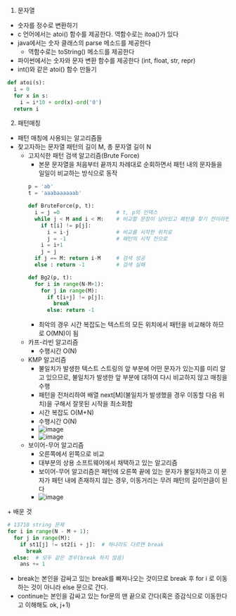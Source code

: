 1. 문자열
- 숫자를 정수로 변환하기
- c 언어에서는 atoi() 함수를 제공한다. 역함수로는 itoa()가 있다
- java에서는 숫자 클래스의 parse 메소드를 제공한다
  - 역함수로는 toString() 메소드를 제공한다
- 파이썬에서는 숫자와 문자 변환 함수를 제공한다 (int, float, str, repr)
- int()와 같은 atoi() 함수 만들기
```python
def atoi(s):
  i = 0
  for x in s:
    i = i*10 + ord(x)-ord('0')
  return i
```

2. 패턴매칭
- 패턴 매칭에 사용되는 알고리즘들
- 찾고자하는 문자열 패턴의 길이 M, 총 문자열 길이 N
  - 고지식한 패턴 검색 알고리즘(Brute Force)
    - 본문 문자열을 처음부터 끝까지 차례대로 순회하면서 패턴 내의 문자들을 일일이 비교하는 방식으로 동작
    ```python
    p = 'ab'
    t = 'aaabaaaaaab'

    def BruteForce(p, t):
      i = j =0                  # t, p의 인덱스
      while j < M and i < M:    # 비교할 문장이 남아있고 패턴을 찾기 전이라면
        if t[i] != p[j]:
          i = i-j               # 비교를 시작한 위치로
          j = -1                # 패턴의 시작 전으로
        i = i+1
        j = j
      if j == M: return i-M     # 검색 성공
      else : return -1          # 검색 실패
    
    def Bg2(p, t):
      for i in range(N-M+1):
        for j in range(M):
          if t[i+j] != p[j]:
            break
          else: return -1
    ```
    - 최악의 경우 시간 복잡도는 텍스트의 모든 위치에서 패턴을 비교해야 하므로 O(MN)이 됨
  - 카프-라빈 알고리즘
    - 수행시간 O(N)
  - KMP 알고리즘
    - 불일치가 발생한 텍스트 스트링의 앞 부분에 어떤 문자가 있는지를 미리 알고 있으므로, 불일치가 발생한 앞 부분에 대하여 다시 비교하지 않고 매칭을 수행
    - 패턴을 전처리하여 배열 next[M](불일치가 발생했을 경우 이동할 다음 위치)을 구해서 잘못된 시작을 최소화함
    - 시간 복잡도 O(M+N)
    - 수행시간 O(N)
    - ![image](https://user-images.githubusercontent.com/122499274/217698095-46cf38d6-4a44-4950-9763-f7d495c86f4d.png)
    - ![image](https://user-images.githubusercontent.com/122499274/217698147-931bc783-f348-4ee5-b366-90a2bb72695e.png)
  - 보이어-무어 알고리즘
    - 오른쪽에서 왼쪽으로 비교
    - 대부분의 상용 소프트웨어에서 채택하고 있는 알고리즘
    - 보이어-무어 알고리즘은 패턴에 오른쪽 끝에 있는 문자가 불일치하고 이 문자가 패턴 내에 존재하지 않는 경우, 이동거리는 무려 패턴의 길이만큼이 된다
    - ![image](https://user-images.githubusercontent.com/122499274/217698001-cc0f4678-0a46-4421-9662-037b7c2e0612.png)

\+ 배운 것
```python
# 13710 string 문제
for i in range(N - M + 1):
  for j in range(M):
    if st1[j] != st2[i + j]:  # 하나라도 다르면 break
      break
  else:  # 모두 같은 경우(break 하지 않음)
    ans += 1
```
- break는 본인을 감싸고 있는 break를 빠져나오는 것이므로 break 후 for i 로 이동하는 것이 아니라 else 문으로 간다.
- continue는 본인을 감싸고 있는 for문의 맨 끝으로 간다(혹은 증감식으로 이동한다고 이해해도 ok, j+1)
